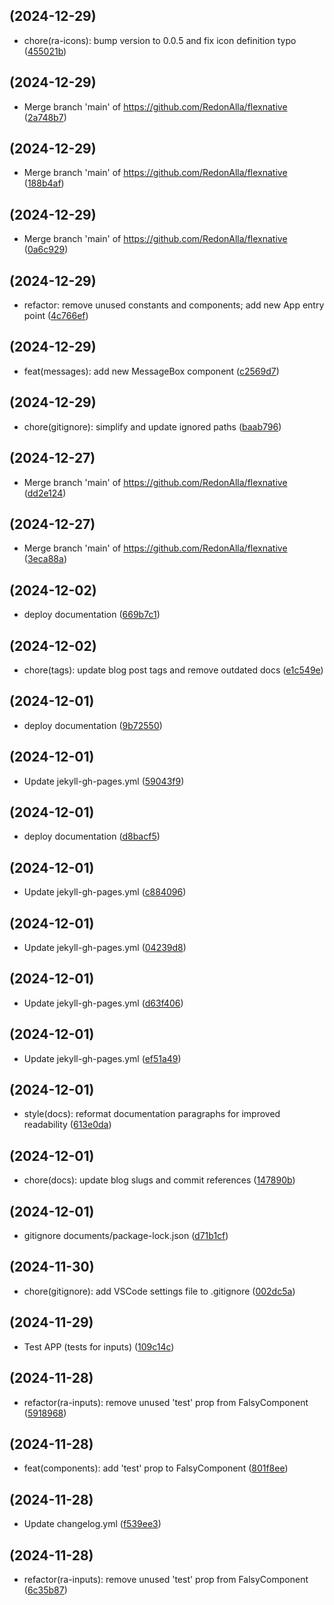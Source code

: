 ##  (2024-12-29)

* chore(ra-icons): bump version to 0.0.5 and fix icon definition typo ([455021b](https://github.com/RedonAlla/flexnative/commit/455021b))



##  (2024-12-29)

* Merge branch 'main' of https://github.com/RedonAlla/flexnative ([2a748b7](https://github.com/RedonAlla/flexnative/commit/2a748b7))



##  (2024-12-29)

* Merge branch 'main' of https://github.com/RedonAlla/flexnative ([188b4af](https://github.com/RedonAlla/flexnative/commit/188b4af))



##  (2024-12-29)

* Merge branch 'main' of https://github.com/RedonAlla/flexnative ([0a6c929](https://github.com/RedonAlla/flexnative/commit/0a6c929))



##  (2024-12-29)

* refactor: remove unused constants and components; add new App entry point ([4c766ef](https://github.com/RedonAlla/flexnative/commit/4c766ef))



##  (2024-12-29)

* feat(messages): add new MessageBox component ([c2569d7](https://github.com/RedonAlla/flexnative/commit/c2569d7))



##  (2024-12-29)

* chore(gitignore): simplify and update ignored paths ([baab796](https://github.com/RedonAlla/flexnative/commit/baab796))



##  (2024-12-27)

* Merge branch 'main' of https://github.com/RedonAlla/flexnative ([dd2e124](https://github.com/RedonAlla/flexnative/commit/dd2e124))



##  (2024-12-27)

* Merge branch 'main' of https://github.com/RedonAlla/flexnative ([3eca88a](https://github.com/RedonAlla/flexnative/commit/3eca88a))



##  (2024-12-02)

* deploy documentation ([669b7c1](https://github.com/RedonAlla/flexnative/commit/669b7c1))



##  (2024-12-02)

* chore(tags): update blog post tags and remove outdated docs ([e1c549e](https://github.com/RedonAlla/flexnative/commit/e1c549e))



##  (2024-12-01)

* deploy documentation ([9b72550](https://github.com/RedonAlla/flexnative/commit/9b72550))



##  (2024-12-01)

* Update jekyll-gh-pages.yml ([59043f9](https://github.com/RedonAlla/flexnative/commit/59043f9))



##  (2024-12-01)

* deploy documentation ([d8bacf5](https://github.com/RedonAlla/flexnative/commit/d8bacf5))



##  (2024-12-01)

* Update jekyll-gh-pages.yml ([c884096](https://github.com/RedonAlla/flexnative/commit/c884096))



##  (2024-12-01)

* Update jekyll-gh-pages.yml ([04239d8](https://github.com/RedonAlla/flexnative/commit/04239d8))



##  (2024-12-01)

* Update jekyll-gh-pages.yml ([d63f406](https://github.com/RedonAlla/flexnative/commit/d63f406))



##  (2024-12-01)

* Update jekyll-gh-pages.yml ([ef51a49](https://github.com/RedonAlla/flexnative/commit/ef51a49))



##  (2024-12-01)

* style(docs): reformat documentation paragraphs for improved readability ([613e0da](https://github.com/RedonAlla/flexnative/commit/613e0da))



##  (2024-12-01)

* chore(docs): update blog slugs and commit references ([147890b](https://github.com/RedonAlla/flexnative/commit/147890b))



##  (2024-12-01)

* gitignore documents/package-lock.json ([d71b1cf](https://github.com/RedonAlla/flexnative/commit/d71b1cf))



##  (2024-11-30)

* chore(gitignore): add VSCode settings file to .gitignore ([002dc5a](https://github.com/RedonAlla/flexnative/commit/002dc5a))



##  (2024-11-29)

* Test APP (tests for inputs) ([109c14c](https://github.com/RedonAlla/flexnative/commit/109c14c))



##  (2024-11-28)

* refactor(ra-inputs): remove unused 'test' prop from FalsyComponent ([5918968](https://github.com/RedonAlla/flexnative/commit/5918968))



##  (2024-11-28)

* feat(components): add 'test' prop to FalsyComponent ([801f8ee](https://github.com/RedonAlla/flexnative/commit/801f8ee))



##  (2024-11-28)

* Update changelog.yml ([f539ee3](https://github.com/RedonAlla/flexnative/commit/f539ee3))



##  (2024-11-28)

* refactor(ra-inputs): remove unused 'test' prop from FalsyComponent ([6c35b87](https://github.com/RedonAlla/flexnative/commit/6c35b87))



